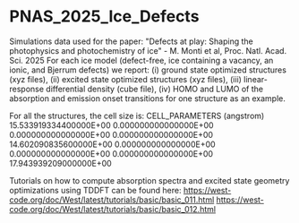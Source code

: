 # PNAS_2025_Ice_Defects
Simulations data used for the paper: "Defects at play: Shaping the photophysics and photochemistry of ice" - M. Monti et al, Proc. Natl. Acad. Sci. 2025
For each ice model (defect-free, ice containing a vacancy, an ionic, and Bjerrum defects) we report: (i) ground state optimized structures (xyz files), (ii) excited state optimized structures (xyz files), (iii) linear-response differential density (cube file), (iv) HOMO and LUMO of the absorption and emission onset transitions for one structure as an example.

For all the structures, the cell size is:
CELL_PARAMETERS (angstrom)
  15.533919334400000E+00   0.000000000000000E+00   0.000000000000000E+00
   0.000000000000000E+00  14.602090835600000E+00   0.000000000000000E+00
   0.000000000000000E+00   0.000000000000000E+00  17.943939209000000E+00

Tutorials on how to compute absorption spectra and excited state geometry optimizations using TDDFT can be found here:
https://west-code.org/doc/West/latest/tutorials/basic/basic_011.html
https://west-code.org/doc/West/latest/tutorials/basic/basic_012.html
